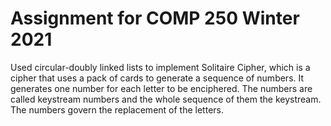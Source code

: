 # Assignment for COMP 250 Winter 2021
Used circular-doubly linked lists to implement Solitaire Cipher, which is a cipher that uses a pack of cards to generate a sequence of numbers. It generates one number for each letter to be enciphered. The numbers are called keystream numbers and the whole sequence of them the keystream. The numbers govern the replacement of the letters.
